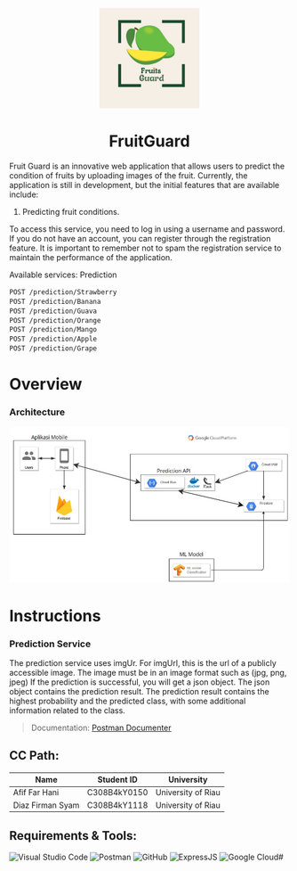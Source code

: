 <p align="center">
  <img src="images/Logo.jpg" alt="Konva logo" height="180" />
</p>

<h1 align="center">FruitGuard</h1>
Fruit Guard is an innovative web application that allows users to predict the condition of fruits by uploading images of the fruit. Currently, the application is still in development, but the initial features that are available include:

1. Predicting fruit conditions.

To access this service, you need to log in using a username and password. If you do not have an account, you can register through the registration feature. It is important to remember not to spam the registration service to maintain the performance of the application.

Available services:
Prediction
```sh
POST /prediction/Strawberry
POST /prediction/Banana
POST /prediction/Guava
POST /prediction/Orange
POST /prediction/Mango
POST /prediction/Apple
POST /prediction/Grape
```

# Overview
### Architecture
![Logo](images/arsitektur.jpg)

# Instructions
### Prediction Service
The prediction service uses imgUr.
For imgUrl, this is the url of a publicly accessible image. The image must be in an image format such as (jpg, png, jpeg)
If the prediction is successful, you will get a json object. The json object contains the prediction result. The prediction result contains the highest probability and the predicted class, with some additional information related to the class.
> Documentation: [Postman Documenter](https://documenter.getpostman.com/view/40228210/2sAYBbcTeM)

## **CC Path:**

| Name | Student ID | University |
| -------------------- | ------------ | ---------------- |
| Afif Far Hani | C308B4kY0150 | University of Riau |
| Diaz Firman Syam | C308B4kY1118 | University of Riau |

## **Requirements & Tools:**

![Visual Studio Code](https://img.shields.io/badge/Visual%20Studio%20Code-0078d7.svg?style=for-the-badge&logo=visual-studio-code&logoColor=white)
![Postman](https://img.shields.io/badge/Postman-FF6C37?style=for-the-badge&logo=postman&logoColor=white)
![GitHub](https://img.shields.io/badge/github-%23121011.svg?style=for-the-badge&logo=github&logoColor=white)
![ExpressJS](https://img.shields.io/badge/Express-%23F7DF1E?style=for-the-badge&logo=javascript&logoColor=white)
![Google Cloud](https://img.shields.io/badge/GoogleCloud-%234285F4.svg?style=for-the-badge&logo=google-cloud&logoColor=white)#
